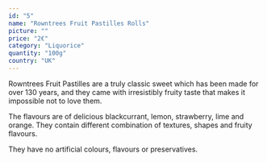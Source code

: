 ```yaml
---
id: "5"
name: "Rowntrees Fruit Pastilles Rolls"
picture: ""
price: "2€"
category: "Liquorice"
quantity: "100g"
country: "UK"
---
```

Rowntrees Fruit Pastilles are a truly classic sweet which has been made for over 130 years, and they came with irresistibly fruity taste that makes it impossible not to love them.

The flavours are of delicious blackcurrant, lemon, strawberry, lime and orange. They contain different combination of textures, shapes and fruity flavours.

They have no artificial colours, flavours or preservatives.